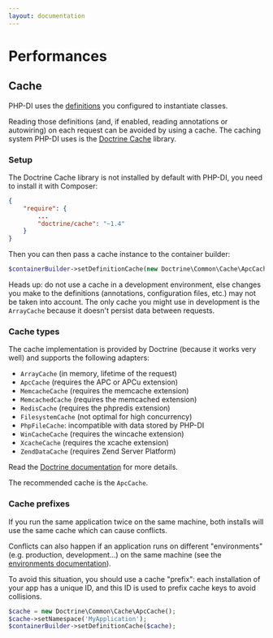 ```yaml
---
layout: documentation
---
```


# Performances

## Cache

PHP-DI uses the [definitions](definition.md) you configured to instantiate classes.

Reading those definitions (and, if enabled, reading annotations or autowiring) on each request can be avoided by using a cache. The caching system PHP-DI uses is the [Doctrine Cache](http://doctrine-common.readthedocs.org/en/latest/reference/caching.html) library.

### Setup

The Doctrine Cache library is not installed by default with PHP-DI, you need to install it with Composer:

```json
{
    "require": {
        ...
        "doctrine/cache": "~1.4"
    }
}
```

Then you can then pass a cache instance to the container builder:

```php
$containerBuilder->setDefinitionCache(new Doctrine\Common\Cache\ApcCache());
```

Heads up: do not use a cache in a development environment, else changes you make to the definitions (annotations, configuration files, etc.) may not be taken into account. The only cache you might use in development is the `ArrayCache` because it doesn't persist data between requests.

### Cache types

The cache implementation is provided by Doctrine (because it works very well) and supports the following adapters:

- `ArrayCache` (in memory, lifetime of the request)
- `ApcCache` (requires the APC or APCu extension)
- `MemcacheCache` (requires the memcache extension)
- `MemcachedCache` (requires the memcached extension)
- `RedisCache` (requires the phpredis extension)
- `FilesystemCache` (not optimal for high concurrency)
- `PhpFileCache`: incompatible with data stored by PHP-DI
- `WinCacheCache` (requires the wincache extension)
- `XcacheCache` (requires the xcache extension)
- `ZendDataCache` (requires Zend Server Platform)

Read the [Doctrine documentation](http://docs.doctrine-project.org/projects/doctrine-common/en/latest/reference/caching.html) for more details.

The recommended cache is the `ApcCache`.

### Cache prefixes

If you run the same application twice on the same machine, both installs will use the same cache which can cause conflicts.

Conflicts can also happen if an application runs on different "environments" (e.g. production, development…) on the same machine (see the [environments documentation](environments.md)).

To avoid this situation, you should use a cache "prefix": each installation of your app has a unique ID, and this ID is used to prefix cache keys
to avoid collisions.

```php
$cache = new Doctrine\Common\Cache\ApcCache();
$cache->setNamespace('MyApplication');
$containerBuilder->setDefinitionCache($cache);
```
